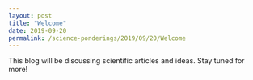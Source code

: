 ```yaml
---
layout: post
title: "Welcome"
date: 2019-09-20
permalink: /science-ponderings/2019/09/20/Welcome
---
```


This blog will be discussing scientific articles and ideas. Stay tuned for more!
